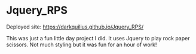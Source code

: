 # Jquery_RPS

Deployed site: https://darkquilius.github.io/Jquery_RPS/

This was just a fun little day project I did. It uses Jquery to play rock paper scissors. Not much styling but it was fun for an hour of work!
